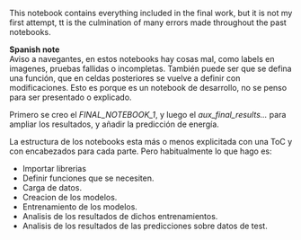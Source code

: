 This notebook contains everything included in the final work, but it is not my first attempt, tt is the culmination of many errors made throughout the past notebooks.


**Spanish note**  
Aviso a navegantes, en estos notebooks hay cosas mal, como labels en imagenes, pruebas fallidas o incompletas. También puede ser que se defina una función, que en celdas posteriores se vuelve a definir con modificaciones. Esto es porque es un notebook de desarrollo, no se penso para ser presentado o explicado.

Primero se creo el _FINAL_NOTEBOOK_1_, y luego el _aux_final_results..._ para ampliar los resultados, y añadir la predicción de energía.

La estructura de los notebooks esta más o menos explicitada con una ToC y con encabezados para cada parte. Pero habitualmente lo que hago es: 
- Importar librerias
- Definir funciones que se necesiten.
- Carga de datos. 
- Creacion de los modelos.
- Entrenamiento de los modelos. 
- Analisis de los resultados de dichos entrenamientos. 
- Analisis de los resultados de las predicciones sobre datos de test.
